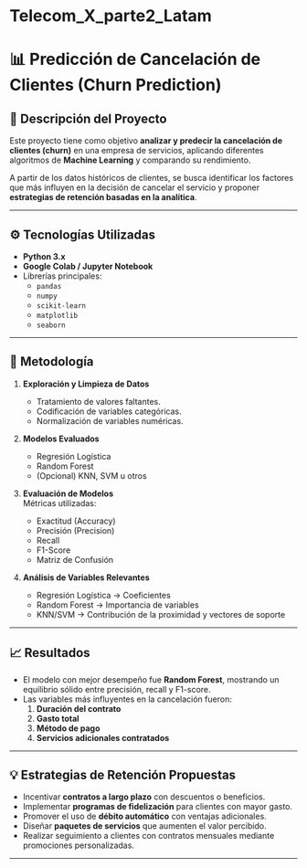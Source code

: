 # Telecom_X_parte2_Latam

# 📊 Predicción de Cancelación de Clientes (Churn Prediction)

## 📌 Descripción del Proyecto
Este proyecto tiene como objetivo **analizar y predecir la cancelación de clientes (churn)** en una empresa de servicios, aplicando diferentes algoritmos de **Machine Learning** y comparando su rendimiento.  

A partir de los datos históricos de clientes, se busca identificar los factores que más influyen en la decisión de cancelar el servicio y proponer **estrategias de retención basadas en la analítica**.

---

## ⚙️ Tecnologías Utilizadas
- **Python 3.x**
- **Google Colab / Jupyter Notebook**
- Librerías principales:
  - `pandas`
  - `numpy`
  - `scikit-learn`
  - `matplotlib`
  - `seaborn`

---

## 🧪 Metodología

1. **Exploración y Limpieza de Datos**  
   - Tratamiento de valores faltantes.  
   - Codificación de variables categóricas.  
   - Normalización de variables numéricas.  

2. **Modelos Evaluados**  
   - Regresión Logística  
   - Random Forest  
   - (Opcional) KNN, SVM u otros  

3. **Evaluación de Modelos**  
   Métricas utilizadas:  
   - Exactitud (Accuracy)  
   - Precisión (Precision)  
   - Recall  
   - F1-Score  
   - Matriz de Confusión  

4. **Análisis de Variables Relevantes**  
   - Regresión Logística → Coeficientes  
   - Random Forest → Importancia de variables  
   - KNN/SVM → Contribución de la proximidad y vectores de soporte  

---

## 📈 Resultados

- El modelo con mejor desempeño fue **Random Forest**, mostrando un equilibrio sólido entre precisión, recall y F1-score.  
- Las variables más influyentes en la cancelación fueron:
  1. **Duración del contrato**  
  2. **Gasto total**  
  3. **Método de pago**  
  4. **Servicios adicionales contratados**  

---

## 💡 Estrategias de Retención Propuestas
- Incentivar **contratos a largo plazo** con descuentos o beneficios.  
- Implementar **programas de fidelización** para clientes con mayor gasto.  
- Promover el uso de **débito automático** con ventajas adicionales.  
- Diseñar **paquetes de servicios** que aumenten el valor percibido.  
- Realizar seguimiento a clientes con contratos mensuales mediante promociones personalizadas.  

---
